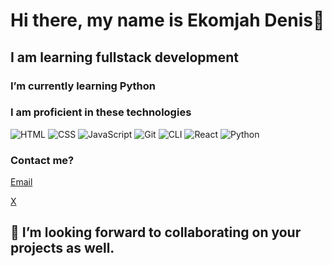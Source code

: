 # Hi there, my name is Ekomjah Denis👋

## I am learning fullstack development
### I’m currently learning Python 
### I am proficient in these technologies
![HTML](https://img.shields.io/badge/Markup-HTML5-E34F26?style=for-the-badge&logo=html5&logoColor=white)
![CSS](https://img.shields.io/badge/CSS-239120?style=for-the-badge&logo=css3&logoColor=white)
![JavaScript](https://img.shields.io/badge/Code-JavaScript-F7DF1E?style=for-the-badge&logo=javascript&logoColor=black)
![Git](https://img.shields.io/badge/Version_Control-Git-F05032?style=for-the-badge&logo=git&logoColor=white)
![CLI](https://img.shields.io/badge/Tool-Command_Line-4B4B4B?style=for-the-badge&logo=gnubash&logoColor=white)
![React](https://img.shields.io/badge/Frontend-React-61DAFB?style=for-the-badge&logo=react&logoColor=black)
![Python](https://img.shields.io/badge/Code-Python-3776AB?style=for-the-badge&logo=python&logoColor=white)


### Contact me?
[Email](ekomjahedet@gmail.com)



[X](https://x.com/@ekz_dee)
## 💞️ I’m looking forward to collaborating on your projects as well.
<!-- - 📫 How to reach me ...
- 😄 Pronouns: ...
- ⚡ Fun fact: ...-->

<!---
Ekomjah/Ekomjah is a ✨ special ✨ repository because its `README.md` (this file) appears on your GitHub profile.
You can click the Preview link to take a look at your changes.
--->
